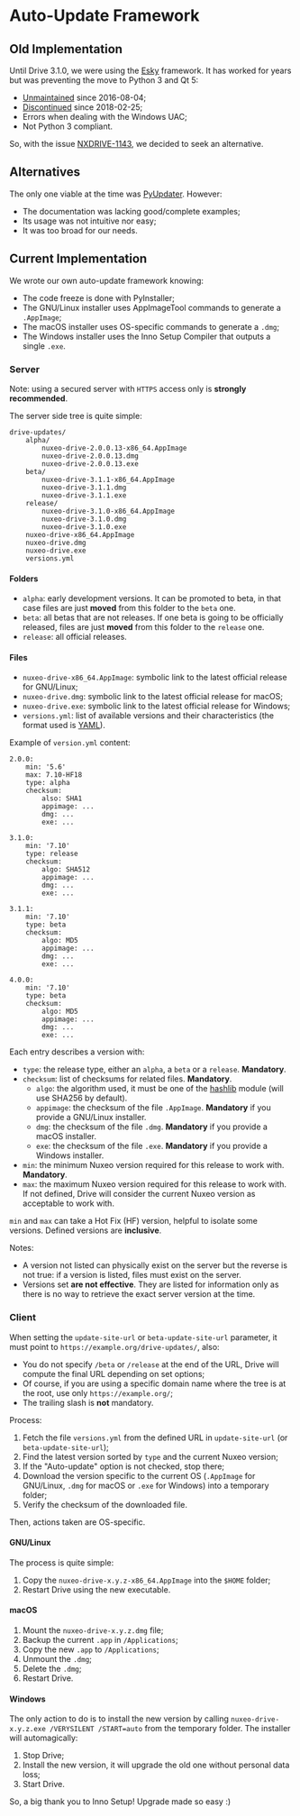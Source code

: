 # Auto-Update Framework

## Old Implementation

Until Drive 3.1.0, we were using the [Esky](https://pypi.org/project/esky/) framework. It has worked for years but was preventing the move to Python 3 and Qt 5:

- [Unmaintained](https://github.com/cloudmatrix/esky/commit/d0a107f6d672fd49a2aafe9581bbcdb73fbf9c6b) since 2016-08-04;
- [Discontinued](https://github.com/cloudmatrix/esky/commit/6fde3201f0335064931a6c7f7847fc5ad39001b4) since 2018-02-25;
- Errors when dealing with the Windows UAC;
- Not Python 3 compliant.

So, with the issue [NXDRIVE-1143](https://jira.nuxeo.com/browse/NXDRIVE-1143), we decided to seek an alternative.

## Alternatives

The only one viable at the time was [PyUpdater](http://www.pyupdater.org/). However:

- The documentation was lacking good/complete examples;
- Its usage was not intuitive nor easy;
- It was too broad for our needs.

## Current Implementation

We wrote our own auto-update framework knowing:

- The code freeze is done with PyInstaller;
- The GNU/Linux installer uses AppImageTool commands to generate a `.AppImage`;
- The macOS installer uses OS-specific commands to generate a `.dmg`;
- The Windows installer uses the Inno Setup Compiler that outputs a single `.exe`.

### Server

Note: using a secured server with `HTTPS` access only is **strongly recommended**.

The server side tree is quite simple:

    drive-updates/
        alpha/
            nuxeo-drive-2.0.0.13-x86_64.AppImage
            nuxeo-drive-2.0.0.13.dmg
            nuxeo-drive-2.0.0.13.exe
        beta/
            nuxeo-drive-3.1.1-x86_64.AppImage
            nuxeo-drive-3.1.1.dmg
            nuxeo-drive-3.1.1.exe
        release/
            nuxeo-drive-3.1.0-x86_64.AppImage
            nuxeo-drive-3.1.0.dmg
            nuxeo-drive-3.1.0.exe
        nuxeo-drive-x86_64.AppImage
        nuxeo-drive.dmg
        nuxeo-drive.exe
        versions.yml

#### Folders

- `alpha`: early development versions. It can be promoted to beta, in that case files are just **moved** from this folder to the `beta` one.
- `beta`: all betas that are not releases. If one beta is going to be officially released, files are just **moved** from this folder to the `release` one.
- `release`: all official releases.

#### Files

- `nuxeo-drive-x86_64.AppImage`: symbolic link to the latest official release for GNU/Linux;
- `nuxeo-drive.dmg`: symbolic link to the latest official release for macOS;
- `nuxeo-drive.exe`: symbolic link to the latest official release for Windows;
- `versions.yml`: list of available versions and their characteristics (the format used is [YAML](http://yaml.org/)).

Example of `version.yml` content:

    2.0.0:
        min: '5.6'
        max: 7.10-HF18
        type: alpha
        checksum:
            also: SHA1
            appimage: ...
            dmg: ...
            exe: ...

    3.1.0:
        min: '7.10'
        type: release
        checksum:
            algo: SHA512
            appimage: ...
            dmg: ...
            exe: ...

    3.1.1:
        min: '7.10'
        type: beta
        checksum:
            algo: MD5
            appimage: ...
            dmg: ...
            exe: ...

    4.0.0:
        min: '7.10'
        type: beta
        checksum:
            algo: MD5
            appimage: ...
            dmg: ...
            exe: ...

Each entry describes a version with:

- `type`: the release type, either an `alpha`, a `beta` or a `release`. **Mandatory**.
- `checksum`: list of checksums for related files. **Mandatory**.
  - `algo`: the algorithm used, it must be one of the [hashlib](https://docs.python.org/2/library/hashlib.html) module (will use SHA256 by default).
  - `appimage`: the checksum of the file `.AppImage`. **Mandatory** if you provide a GNU/Linux installer.
  - `dmg`: the checksum of the file `.dmg`. **Mandatory** if you provide a macOS installer.
  - `exe`: the checksum of the file `.exe`. **Mandatory** if you provide a Windows installer.
- `min`: the minimum Nuxeo version required for this release to work with. **Mandatory**.
- `max`: the maximum Nuxeo version required for this release to work with. If not defined, Drive will consider the current Nuxeo version as acceptable to work with.

`min` and `max` can take a Hot Fix (HF) version, helpful to isolate some versions. Defined versions are **inclusive**.

Notes:

- A version not listed can physically exist on the server but the reverse is not true: if a version is listed, files must exist on the server.
- Versions set **are not effective**. They are listed for information only as there is no way to retrieve the exact server version at the time.

### Client

When setting the `update-site-url` or `beta-update-site-url` parameter, it must point to `https://example.org/drive-updates/`, also:

- You do not specify `/beta` or `/release` at the end of the URL, Drive will compute the final URL depending on set options;
- Of course, if you are using a specific domain name where the tree is at the root, use only `https://example.org/`;
- The trailing slash is **not** mandatory.

Process:

1. Fetch the file `versions.yml` from the defined URL in `update-site-url` (or `beta-update-site-url`);
2. Find the latest version sorted by `type` and the current Nuxeo version;
3. If the "Auto-update" option is not checked, stop there;
4. Download the version specific to the current OS (`.AppImage` for GNU/Linux, `.dmg` for macOS or `.exe` for Windows) into a temporary folder;
5. Verify the checksum of the downloaded file.

Then, actions taken are OS-specific.

#### GNU/Linux

The process is quite simple:

1. Copy the `nuxeo-drive-x.y.z-x86_64.AppImage` into the `$HOME` folder;
2. Restart Drive using the new executable.

#### macOS

1. Mount the `nuxeo-drive-x.y.z.dmg` file;
2. Backup the current `.app` in `/Applications`;
3. Copy the new `.app` to `/Applications`;
4. Unmount the `.dmg`;
5. Delete the `.dmg`;
6. Restart Drive.

#### Windows

The only action to do is to install the new version by calling `nuxeo-drive-x.y.z.exe /VERYSILENT /START=auto` from the temporary folder.
The installer will automagically:

1. Stop Drive;
2. Install the new version, it will upgrade the old one without personal data loss;
3. Start Drive.

So, a big thank you to Inno Setup! Upgrade made so easy :)
